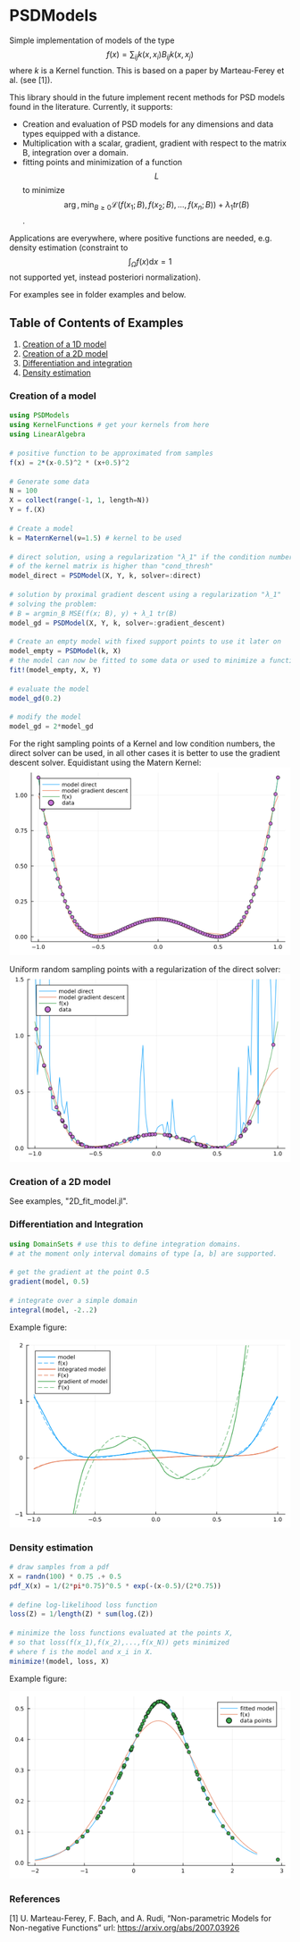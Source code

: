 # PSDModels
Simple implementation of models of the type
$$f(x) = \sum_{ij} k(x,x_i) B_{ij} k(x,x_j)$$
where $k$ is a Kernel function. This is based on a paper by Marteau-Ferey et al. (see [1]).

This library should in the future implement recent methods for PSD models found in the literature. Currently, it supports:
- Creation and evaluation of PSD models for any dimensions and data types equipped with a distance.
- Multiplication with a scalar, gradient, gradient with respect to the matrix B, integration over a domain.
- fitting points and minimization of a function $$L$$ to minimize
$$\arg,\min_{B \geq 0} \mathcal L (f(x_1; B), f(x_2; B), ..., f(x_n; B)) + \lambda_1 tr(B)$$.

Applications are everywhere, where positive functions are needed, e.g. density estimation (constraint to $$\int_\Omega f(x) \mathrm{d}x = 1$$ not supported yet, instead posteriori normalization).

For examples see in folder examples and below.

## Table of Contents of Examples
1. [Creation of a 1D model](#Creation-of-a-model)
2. [Creation of a 2D model](#creation-of-a-2d-model)
3. [Differentiation and integration](#differentiation-and-integration)
4. [Density estimation](#density-estimation)


### Creation of a model
```julia
using PSDModels
using KernelFunctions # get your kernels from here
using LinearAlgebra

# positive function to be approximated from samples
f(x) = 2*(x-0.5)^2 * (x+0.5)^2

# Generate some data
N = 100
X = collect(range(-1, 1, length=N))
Y = f.(X)

# Create a model
k = MaternKernel(ν=1.5) # kernel to be used

# direct solution, using a regularization "λ_1" if the condition number
# of the kernel matrix is higher than "cond_thresh"
model_direct = PSDModel(X, Y, k, solver=:direct)

# solution by proximal gradient descent using a regularization "λ_1"
# solving the problem:
# B = argmin_B MSE(f(x; B), y) + λ_1 tr(B)
model_gd = PSDModel(X, Y, k, solver=:gradient_descent)

# Create an empty model with fixed support points to use it later on
model_empty = PSDModel(k, X)
# the model can now be fitted to some data or used to minimize a function
fit!(model_empty, X, Y)

# evaluate the model
model_gd(0.2)

# modify the model
model_gd = 2*model_gd
```
For the right sampling points of a Kernel and low condition numbers,
the direct solver can be used, in all other cases it is better to use
the gradient descent solver.
Equidistant using the Matern Kernel:
![equidistant sampling](fig/fit_equidist_grid.png)

Uniform random sampling points with a regularization of the direct solver:
![uniform random sampling](fig/fit_rand_grid.png)

### Creation of a 2D model
See examples, "2D_fit_model.jl".

### Differentiation and Integration
```julia
using DomainSets # use this to define integration domains.
# at the moment only interval domains of type [a, b] are supported.

# get the gradient at the point 0.5
gradient(model, 0.5)

# integrate over a simple domain
integral(model, -2..2)
```
Example figure:

![differentiation integration](fig/differentiate_integrate.png)

### Density estimation
```julia
# draw samples from a pdf
X = randn(100) * 0.75 .+ 0.5
pdf_X(x) = 1/(2*pi*0.75)^0.5 * exp(-(x-0.5)/(2*0.75))

# define log-likelihood loss function
loss(Z) = 1/length(Z) * sum(log.(Z))

# minimize the loss functions evaluated at the points X,
# so that loss(f(x_1),f(x_2),...,f(x_N)) gets minimized
# where f is the model and x_i in X.
minimize!(model, loss, X)
```
Example figure:

![estimated distribution](fig/fit_distribution.png)

### References
[1] U. Marteau-Ferey, F. Bach, and A. Rudi, “Non-parametric Models for Non-negative Functions” url: https://arxiv.org/abs/2007.03926
